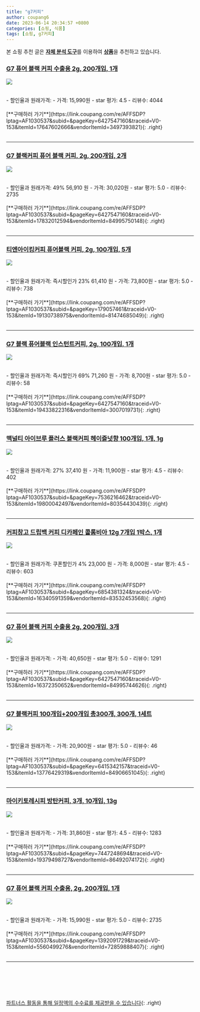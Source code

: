```yaml
---
title: "g7커피"
author: coupang6
date: 2023-06-14 20:34:57 +0800
categories: [쇼핑, 식품]
tags: [쇼핑, g7커피]
---
```


본 쇼핑 추천 글은 [**자체 분석 도구**](https://itemscout.io/)를 이용하여 [**상품**](https://link.coupang.com/a/bao1ui)을 추천하고 있습니다.

### [G7 퓨어 블랙 커피 수출용 2g, 200개입, 1개](https://link.coupang.com/re/AFFSDP?lptag=AF1030537&subid=&pageKey=6427547160&traceid=V0-153&itemId=17647602666&vendorItemId=3497393821) 

![](https://thumbnail9.coupangcdn.com/thumbnails/remote/230x230ex/image/retail/images/9091417796242687-60b9d5f7-d09a-450c-9f54-8e5d29413583.jpg)


<br>
- 할인율과 원래가격: 
- 가격: 15,990원
- star 평가: 4.5
- 리뷰수: 4044
<br>
<br>
[**구매하러 가기**](https://link.coupang.com/re/AFFSDP?lptag=AF1030537&subid=&pageKey=6427547160&traceid=V0-153&itemId=17647602666&vendorItemId=3497393821){: .right}
<br>
<br>

---

### [G7 블랙커피 퓨어 블랙 커피, 2g, 200개입, 2개](https://link.coupang.com/re/AFFSDP?lptag=AF1030537&subid=&pageKey=6427547160&traceid=V0-153&itemId=17832012594&vendorItemId=84995750148) 

![](https://thumbnail9.coupangcdn.com/thumbnails/remote/230x230ex/image/retail/images/1065401564505683-556fd2d6-b5cd-4023-8662-d293ecf36f29.jpg)


<br>
- 할인율과 원래가격: 49%  56,910   원
- 가격: 30,020원
- star 평가: 5.0
- 리뷰수: 2735
<br>
<br>
[**구매하러 가기**](https://link.coupang.com/re/AFFSDP?lptag=AF1030537&subid=&pageKey=6427547160&traceid=V0-153&itemId=17832012594&vendorItemId=84995750148){: .right}
<br>
<br>

---

### [티엔아이킹커피 퓨어블랙 커피, 2g, 100개입, 5개](https://link.coupang.com/re/AFFSDP?lptag=AF1030537&subid=&pageKey=179057461&traceid=V0-153&itemId=19130738975&vendorItemId=81474685049) 

![](https://thumbnail10.coupangcdn.com/thumbnails/remote/230x230ex/image/vendor_inventory/576b/3e51e275d385f3ed5aa5e3393989f1e371d8d22a6a2921ab15708bf09af4.jpg)


<br>
- 할인율과 원래가격: 즉시할인가 23%  61,410   원
- 가격: 73,800원
- star 평가: 5.0
- 리뷰수: 738
<br>
<br>
[**구매하러 가기**](https://link.coupang.com/re/AFFSDP?lptag=AF1030537&subid=&pageKey=179057461&traceid=V0-153&itemId=19130738975&vendorItemId=81474685049){: .right}
<br>
<br>

---

### [G7 블랙 퓨어블랙 인스턴트커피, 2g, 100개입, 1개](https://link.coupang.com/re/AFFSDP?lptag=AF1030537&subid=&pageKey=6427547160&traceid=V0-153&itemId=19433822316&vendorItemId=3007019731) 

![](https://thumbnail9.coupangcdn.com/thumbnails/remote/230x230ex/image/retail/images/1248660077815525-0bdcd13a-0217-41de-ad69-781bec20c484.jpg)


<br>
- 할인율과 원래가격: 즉시할인가 69%  71,260   원
- 가격: 8,700원
- star 평가: 5.0
- 리뷰수: 58
<br>
<br>
[**구매하러 가기**](https://link.coupang.com/re/AFFSDP?lptag=AF1030537&subid=&pageKey=6427547160&traceid=V0-153&itemId=19433822316&vendorItemId=3007019731){: .right}
<br>
<br>

---

### [맥널티 아이브루 플러스 블랙커피 헤이즐넛향 100개입, 1개, 1g](https://link.coupang.com/re/AFFSDP?lptag=AF1030537&subid=&pageKey=7536216462&traceid=V0-153&itemId=19800042497&vendorItemId=80354430439) 

![](https://thumbnail7.coupangcdn.com/thumbnails/remote/230x230ex/image/vendor_inventory/8339/857e858cc16940e241fe60f3b589dc7bde28f5bc1e80d48e55e8ec849cbc.jpg)


<br>
- 할인율과 원래가격: 27%  37,410   원
- 가격: 11,900원
- star 평가: 4.5
- 리뷰수: 402
<br>
<br>
[**구매하러 가기**](https://link.coupang.com/re/AFFSDP?lptag=AF1030537&subid=&pageKey=7536216462&traceid=V0-153&itemId=19800042497&vendorItemId=80354430439){: .right}
<br>
<br>

---

### [커피창고 드립백 커피 디카페인 콜롬비아 12g 7개입 1박스, 1개](https://link.coupang.com/re/AFFSDP?lptag=AF1030537&subid=&pageKey=6854381324&traceid=V0-153&itemId=16340591359&vendorItemId=83532453568) 

![](https://thumbnail10.coupangcdn.com/thumbnails/remote/230x230ex/image/vendor_inventory/9388/92f79ce2db50c4d3aca25271c3baeca6c089a283fb8745e01729aebb8539.jpg)


<br>
- 할인율과 원래가격: 쿠폰할인가 4%  23,000   원
- 가격: 8,000원
- star 평가: 4.5
- 리뷰수: 603
<br>
<br>
[**구매하러 가기**](https://link.coupang.com/re/AFFSDP?lptag=AF1030537&subid=&pageKey=6854381324&traceid=V0-153&itemId=16340591359&vendorItemId=83532453568){: .right}
<br>
<br>

---

### [G7 퓨어 블랙 커피 수출용 2g, 200개입, 3개](https://link.coupang.com/re/AFFSDP?lptag=AF1030537&subid=&pageKey=6427547160&traceid=V0-153&itemId=16372350652&vendorItemId=84995744626) 

![](https://thumbnail6.coupangcdn.com/thumbnails/remote/230x230ex/image/retail/images/106203779706099-0dd6150c-c234-419b-9072-73a492ea59cb.jpg)


<br>
- 할인율과 원래가격: 
- 가격: 40,650원
- star 평가: 5.0
- 리뷰수: 1291
<br>
<br>
[**구매하러 가기**](https://link.coupang.com/re/AFFSDP?lptag=AF1030537&subid=&pageKey=6427547160&traceid=V0-153&itemId=16372350652&vendorItemId=84995744626){: .right}
<br>
<br>

---

### [G7 블랙커피 100개입+200개입 총300개, 300개, 1세트](https://link.coupang.com/re/AFFSDP?lptag=AF1030537&subid=&pageKey=6415342157&traceid=V0-153&itemId=13776429319&vendorItemId=84906651045) 

![](https://thumbnail9.coupangcdn.com/thumbnails/remote/230x230ex/image/vendor_inventory/fa4f/3fd2e741b2f84f298270cb9a690ea983a6abbc4f2ad912d70f54099071dd.jpg)


<br>
- 할인율과 원래가격: 
- 가격: 20,900원
- star 평가: 5.0
- 리뷰수: 46
<br>
<br>
[**구매하러 가기**](https://link.coupang.com/re/AFFSDP?lptag=AF1030537&subid=&pageKey=6415342157&traceid=V0-153&itemId=13776429319&vendorItemId=84906651045){: .right}
<br>
<br>

---

### [마이키토레시피 방탄커피, 3개, 10개입, 13g](https://link.coupang.com/re/AFFSDP?lptag=AF1030537&subid=&pageKey=7447248694&traceid=V0-153&itemId=19379498727&vendorItemId=86492074172) 

![](https://thumbnail8.coupangcdn.com/thumbnails/remote/230x230ex/image/vendor_inventory/2685/b4c397bb8521b4f8084d84ec765f82d824b419959cc579f377c0ee334bc1.jpg)


<br>
- 할인율과 원래가격: 
- 가격: 31,860원
- star 평가: 4.5
- 리뷰수: 1283
<br>
<br>
[**구매하러 가기**](https://link.coupang.com/re/AFFSDP?lptag=AF1030537&subid=&pageKey=7447248694&traceid=V0-153&itemId=19379498727&vendorItemId=86492074172){: .right}
<br>
<br>

---

### [G7 퓨어 블랙 커피 수출용, 2g, 200개입, 1개](https://link.coupang.com/re/AFFSDP?lptag=AF1030537&subid=&pageKey=1392091729&traceid=V0-153&itemId=5560499276&vendorItemId=72859888407) 

![](https://thumbnail6.coupangcdn.com/thumbnails/remote/230x230ex/image/retail/images/4420548236780876-15154d91-a6fe-4bb0-8677-4f3186599dbc.jpg)


<br>
- 할인율과 원래가격: 
- 가격: 15,990원
- star 평가: 5.0
- 리뷰수: 2735
<br>
<br>
[**구매하러 가기**](https://link.coupang.com/re/AFFSDP?lptag=AF1030537&subid=&pageKey=1392091729&traceid=V0-153&itemId=5560499276&vendorItemId=72859888407){: .right}
<br>
<br>

---
<br><br><br><br><br> [파트너스 활동을 통해 일정액의 수수료를 제공받을 수 있습니다](https://link.coupang.com/a/bao1ui){: .right}